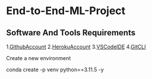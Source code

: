 # End-to-End-ML-Project

## Software And Tools Requirements
1.[GithubAccount](https://github.com)
2.[HerokuAccount](https://www.heroku.com/)
3.[VSCodeIDE](https://code.visualstudio.com/)
4.[GitCLI](https://git-scm.com/book/en/v2/Getting-Started-The-Command-Line)


Create a new environment

conda create -p venv python==3.11.5 -y